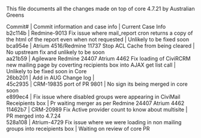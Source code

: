 This file documents all the changes made on top of core 4.7.21 by Australian Greens  
  
Commit# | Commit information and case info | Current Case Info  
b2c114b | Redmine-9013 Fix issue where mail_report cron returns a copy of the html of the report even when not requested | Unlikely to be fixed soon  
bca954e | Atrium 4516/Redmine 11737 Stop ACL Cache from being cleared | No upstream fix and unlikely to be soon  
aa21b59 | Agileware Redmine 24407 Atrium 4462 Fix loading of CiviRCRM new mailing page by coverting recipients box into AJAX get list call | Unlikely to be fixed soon in Core  
26bb201 | Add in AUG Change log |  
45c2935 | CRM-19835 port of PR 9801 | No sign its being merged in core soon  
e899ec4 | Fix issue where disabled groups were appearing in CiviMail Receipients box | Pr waiting merger as per Redmine 24407 Atrium 4462 
11462b7 | CRM-20989 Fix Active provider count to know about multisite |  PR merged into 4.7.24  
528a108 | Atrium-4729 Fix issue where we were loading in non mailing groups into receipients box | Waiting on review of core PR 
